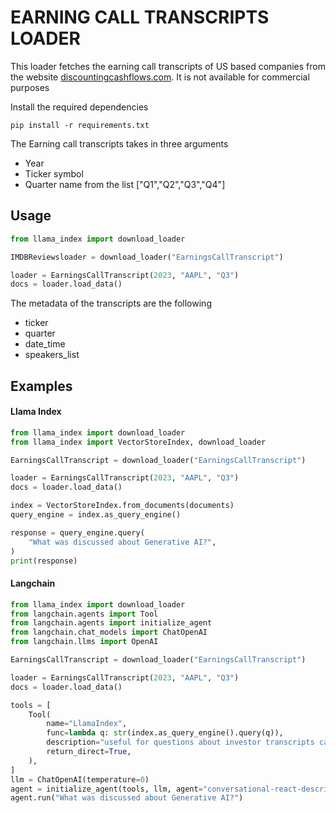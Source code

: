 # EARNING CALL TRANSCRIPTS LOADER

This loader fetches the earning call transcripts of US based companies from the website [discountingcashflows.com](https://discountingcashflows.com/). It is not available for commercial purposes

Install the required dependencies

```
pip install -r requirements.txt
```

The Earning call transcripts takes in three arguments

- Year
- Ticker symbol
- Quarter name from the list ["Q1","Q2","Q3","Q4"]

## Usage

```python
from llama_index import download_loader

IMDBReviewsloader = download_loader("EarningsCallTranscript")

loader = EarningsCallTranscript(2023, "AAPL", "Q3")
docs = loader.load_data()
```

The metadata of the transcripts are the following

- ticker
- quarter
- date_time
- speakers_list

## Examples

#### Llama Index

```python
from llama_index import download_loader
from llama_index import VectorStoreIndex, download_loader

EarningsCallTranscript = download_loader("EarningsCallTranscript")

loader = EarningsCallTranscript(2023, "AAPL", "Q3")
docs = loader.load_data()

index = VectorStoreIndex.from_documents(documents)
query_engine = index.as_query_engine()

response = query_engine.query(
    "What was discussed about Generative AI?",
)
print(response)
```

#### Langchain

```python
from llama_index import download_loader
from langchain.agents import Tool
from langchain.agents import initialize_agent
from langchain.chat_models import ChatOpenAI
from langchain.llms import OpenAI

EarningsCallTranscript = download_loader("EarningsCallTranscript")

loader = EarningsCallTranscript(2023, "AAPL", "Q3")
docs = loader.load_data()

tools = [
    Tool(
        name="LlamaIndex",
        func=lambda q: str(index.as_query_engine().query(q)),
        description="useful for questions about investor transcripts calls for a company. The input to this tool should be a complete english sentence.",
        return_direct=True,
    ),
]
llm = ChatOpenAI(temperature=0)
agent = initialize_agent(tools, llm, agent="conversational-react-description")
agent.run("What was discussed about Generative AI?")
```
